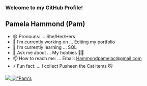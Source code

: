 ### Welcome to my GitHub Profile!

## Pamela Hammond (Pam)

- 😄 Pronouns: ... She/Her/Hers
- 🔭 I’m currently working on ... Editing my portfolio 
- 🌱 I’m currently learning ... SQL
- 💬 Ask me about ... My hobbies 🎾🧩
- 📫 How to reach me: ... Email: Hammondpamelac@gmail.com
- ⚡ Fun fact: ... I collect Pusheen the Cat items 🐱

<a href=“https://github.com/PamtheHam/PamtheHam”>
  <img align=“right” src=“https://github-readme-stats.vercel.app/api/top-langs/?username=PamtheHam&show=java,html,css,tex&title_color=57A6FF&text_color=c9cacc&icon_color=2bbc8a&bg_color=0D1116&border_color=57A6FF&langs_count=3” />
</a>

<a href=“https://github.com/PamtheHam/PamtheHam”>
  <img align=“left” src=“https://github-readme-stats.vercel.app/api?username=PamtheHam&line_height=27&count_private=false&title_color=57A6FF&text_color=c9cacc&icon_color=57A6FF&bg_color=0D1116&border_color=57A6FF” alt=“Pam's Github Statistics”/>
</a>


